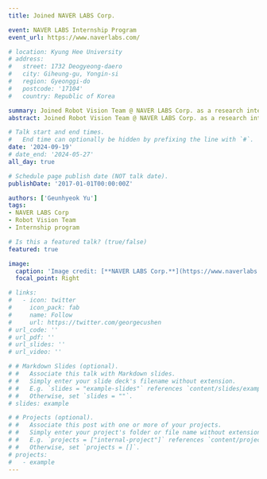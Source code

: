 ```yaml
---
title: Joined NAVER LABS Corp.

event: NAVER LABS Internship Program
event_url: https://www.naverlabs.com/

# location: Kyung Hee University
# address:
#   street: 1732 Deogyeong-daero
#   city: Giheung-gu, Yongin-si
#   region: Gyeonggi-do
#   postcode: '17104'
#   country: Republic of Korea

summary: Joined Robot Vision Team @ NAVER LABS Corp. as a research intern.
abstract: Joined Robot Vision Team @ NAVER LABS Corp. as a research intern.

# Talk start and end times.
#   End time can optionally be hidden by prefixing the line with `#`.
date: '2024-09-19'
# date_end: '2024-05-27'
all_day: true

# Schedule page publish date (NOT talk date).
publishDate: '2017-01-01T00:00:00Z'

authors: ['Geunhyeok Yu']
tags: 
- NAVER LABS Corp
- Robot Vision Team
- Internship program

# Is this a featured talk? (true/false)
featured: true

image:
  caption: 'Image credit: [**NAVER LABS Corp.**](https://www.naverlabs.com/)'
  focal_point: Right

# links:
#   - icon: twitter
#     icon_pack: fab
#     name: Follow
#     url: https://twitter.com/georgecushen
# url_code: ''
# url_pdf: ''
# url_slides: ''
# url_video: ''

# # Markdown Slides (optional).
# #   Associate this talk with Markdown slides.
# #   Simply enter your slide deck's filename without extension.
# #   E.g. `slides = "example-slides"` references `content/slides/example-slides.md`.
# #   Otherwise, set `slides = ""`.
# slides: example

# # Projects (optional).
# #   Associate this post with one or more of your projects.
# #   Simply enter your project's folder or file name without extension.
# #   E.g. `projects = ["internal-project"]` references `content/project/deep-learning/index.md`.
# #   Otherwise, set `projects = []`.
# projects:
#   - example
---
```


<!-- {{% callout note %}}
Click on the **Slides** button above to view the built-in slides feature.
{{% /callout %}} -->

<!-- Slides can be added in a few ways:

- **Create** slides using Hugo Blox Builder's [_Slides_](https://docs.hugoblox.com/reference/content-types/) feature and link using `slides` parameter in the front matter of the talk file
- **Upload** an existing slide deck to `static/` and link using `url_slides` parameter in the front matter of the talk file
- **Embed** your slides (e.g. Google Slides) or presentation video on this page using [shortcodes](https://docs.hugoblox.com/reference/markdown/).

Further event details, including [page elements](https://docs.hugoblox.com/reference/markdown/) such as image galleries, can be added to the body of this page. -->
